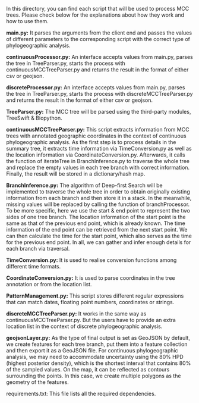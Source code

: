 In this directory, you can find each script that will be used to process MCC trees. Please check below for the explanations about how they work and how to use them.

**main.py:** It parses the arguments from the client end and passes the values of different parameters to the corresponding script with the correct type of phylogeographic analysis.

**continuousProcessor.py:** An interface accepts values from main.py, parses the tree in TreeParser.py, starts the process with continuousMCCTreeParser.py and returns the result in the format of either csv or geojson.

**discreteProcessor.py:** An interface accepts values from main.py, parses the tree in TreeParser.py, starts the process with discreteMCCTreeParser.py and returns the result in the format of either csv or geojson.

**TreeParser.py:** The MCC tree will be parsed using the third-party modules, TreeSwift & Biopython.

**continuousMCCTreeParser.py:** This script extracts information from MCC trees with annotated geographic coordinates in the context of continuous phylogeographic analysis. As the first step is to process details in the summary tree, it extracts time information via TimeConversion.py as well as the location information via CoordinateConversion.py. Afterwards, it calls the function of iterateTree in BranchInference.py to traverse the whole tree and replace the empty values in each tree branch with correct information. Finally, the result will be stored in a dictionary/hash map.

**BranchInference.py:** The algorithm of Deep-first Search will be implemented to traverse the whole tree in order to obtain originally existing information from each branch and then store it in a stack. In the meanwhile, missing values will be replaced by calling the function of branchProcessor. To be more specific, here we use the start & end point to represent the two sides of one tree branch. The location information of the start point is the same as that of the previous end point, which is already known. The time information of the end point can be retrieved from the next start point. We can then calculate the time for the start point, which also serves as the time for the previous end point. In all, we can gather and infer enough details for each branch via traversal.

**TimeConversion.py:** It is used to realise conversion functions among different time formats.

**CoordinateConversion.py:** It is used to parse coordinates in the tree annotation or from the location list.

**PatternManagement.py:** This script stores different regular expressions that can match dates, floating point numbers, coordinates or strings.

**discreteMCCTreeParser.py:** It works in the same way as continuousMCCTreeParser.py. But the users have to provide an extra location list in the context of discrete phylogeographic analysis.

**geojsonLayer.py:** As the type of final output is set as GeoJSON by default, we create features for each tree branch, put them into a feature collection and then export it as a GeoJSON file. For continuous phylogeographic analysis, we may need to accommodate uncertainty using the 80% HPD (highest posterior density), which is the shortest interval that contains 80% of the sampled values. On the map, it can be reflected as contours surrounding the points. In this case, we create multiple polygons as the geometry of the features.

requirements.txt: This file lists all the required dependencies.
